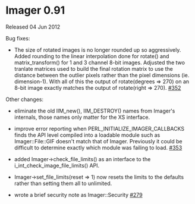 # Imager 0.91

Released 04 Jun 2012

Bug fixes:

- The size of rotated images is no longer rounded up so aggressively. Added rounding to the linear interpolation done for rotate() and matrix_transform() for 1 and 3 channel 8-bit images. Adjusted the two tranlate matrices used to build the final rotation matrix to use the distance between the outlier pixels rather than the pixel dimensions (ie. dimension-1). With all of this the output of rotate(degrees => 270) on an 8-bit image exactly matches the output of rotate(right => 270). [#352](https://github.com/tonycoz/imager/issues/352)

Other changes:

- eliminate the old IIM_new(), IIM_DESTROY() names from Imager's internals, those names only matter for the XS interface.

- improve error reporting when PERL_INITIALIZE_IMAGER_CALLBACKS finds the API level compiled into a loadable module such as Imager::File::GIF doesn't match that of Imager. Previously it could be difficult to determine exactly which module was failing to load. [#353](https://github.com/tonycoz/imager/issues/353)

- added Imager->check_file_limits() as an interface to the i_int_check_image_file_limits() API.

- Imager->set_file_limits(reset => 1) now resets the limits to the defaults rather than setting them all to unlimited.

- wrote a brief security note as Imager::Security [#279](https://github.com/tonycoz/imager/issues/279)